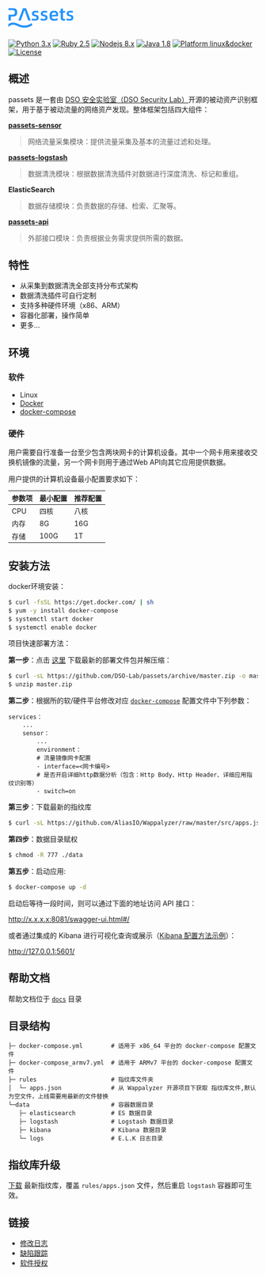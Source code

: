 ## ![](docs/images/logo.png)

[![Python 3.x](https://img.shields.io/badge/python-3.x-yellow.svg)](https://www.python.org/) [![Ruby 2.5](https://img.shields.io/badge/ruby-2.5-red.svg)](https://www.ruby-lang.org/) [![Nodejs 8.x](https://img.shields.io/badge/nodejs-8.x-green.svg)](https://www.ruby-lang.org/) [![Java 1.8](https://img.shields.io/badge/java-1.8-red.svg)](https://www.java.com/) [![Platform linux&docker](https://img.shields.io/badge/platform-linux&docker-9cf.svg)](https://www.java.com/) [![License](https://img.shields.io/badge/license-GPLv3-red.svg)](https://raw.githubusercontent.com/knownsec/Pocsuite/master/docs/COPYING)


## 概述

passets 是一套由 [DSO 安全实验室（DSO Security Lab）](http://dsolab.org)开源的被动资产识别框架，用于基于被动流量的网络资产发现。整体框架包括四大组件：

**[passets-sensor](https://github.com/DSO-Lab/passets-sensor)**
> 网络流量采集模块：提供流量采集及基本的流量过滤和处理。

**[passets-logstash](https://github.com/DSO-Lab/passets-logstash)**
> 数据清洗模块：根据数据清洗插件对数据进行深度清洗、标记和重组。

**ElasticSearch**

> 数据存储模块：负责数据的存储、检索、汇聚等。

**[passets-api](https://github.com/DSO-Lab/passets-api)**
> 外部接口模块：负责根据业务需求提供所需的数据。


## 特性
* 从采集到数据清洗全部支持分布式架构
* 数据清洗插件可自行定制
* 支持多种硬件环境（x86、ARM）
* 容器化部署，操作简单
* 更多...


## 环境

### 软件
- Linux
- [Docker](https://www.docker.com/)
- [docker-compose](https://github.com/docker/compose)

### 硬件

用户需要自行准备一台至少包含两块网卡的计算机设备。其中一个网卡用来接收交换机镜像的流量，另一个网卡则用于通过Web API向其它应用提供数据。

用户提供的计算机设备最小配置要求如下：

| 参数项 | 最小配置 | 推荐配置 |
|------|----------|----------|
| CPU  | 四核   | 八核    |
| 内存 | 8G     | 16G      |
| 存储 | 100G  | 1T       |


## 安装方法

docker环境安装：

```bash
$ curl -fsSL https://get.docker.com/ | sh
$ yum -y install docker-compose
$ systemctl start docker
$ systemctl enable docker
```

项目快速部署方法：

**第一步**：点击 [这里](https://github.com/DSO-Lab/passets/archive/master.zip) 下载最新的部署文件包并解压缩：

```bash
$ curl -sL https://github.com/DSO-Lab/passets/archive/master.zip -o master.zip
$ unzip master.zip
```

**第二步**：根据所的软/硬件平台修改对应 [`docker-compose`](#directory) 配置文件中下列参数：

```
services：
    ...
    sensor：
        ...
        environment：
        # 流量镜像网卡配置
        - interface=<网卡编号>
        # 是否开启详细http数据分析（包含：Http Body、Http Header、详细应用指纹识别等）
        - switch=on
```

**第三步**：下载最新的指纹库

``` bash
$ curl -sL https://github.com/AliasIO/Wappalyzer/raw/master/src/apps.json -o ./rules/apps.json
```

**第四步**：数据目录赋权

``` bash
$ chmod -R 777 ./data
```

**第五步**：启动应用:

``` bash
$ docker-compose up -d
```

启动后等待一段时间，则可以通过下面的地址访问 API 接口：

http://x.x.x.x:8081/swagger-ui.html#/

或者通过集成的 Kibana 进行可视化查询或展示（[Kibana 配置方法示例](docs/KIBANA_HELP.md)）：

http://127.0.0.1:5601/


## 帮助文档

帮助文档位于 [```docs```](./docs) 目录


## 目录结构

```
├─ docker-compose.yml        # 适用于 x86_64 平台的 docker-compose 配置文件
├─ docker-compose_armv7.yml  # 适用于 ARMv7 平台的 docker-compose 配置文件
├─ rules                     # 指纹库文件夹
│  └─ apps.json              # 从 Wappalyzer 开源项目下获取 指纹库文件,默认为空文件，上线需要用最新的文件替换
└─data                       # 容器数据目录
   ├─ elasticsearch          # ES 数据目录
   ├─ logstash               # Logstash 数据目录
   ├─ kibana                 # Kibana 数据目录
   └─ logs                   # E.L.K 日志目录
```

## 指纹库升级

[下载](https://github.com/AliasIO/Wappalyzer/raw/master/src/apps.json) 最新指纹库，覆盖 `rules/apps.json` 文件，然后重启 `logstash` 容器即可生效。

## 链接

* [修改日志](./CHANGELOG.md)
* [缺陷跟踪](https://github.com/DSO-Lab/passets/issues)
* [软件授权](./LICENSE)
